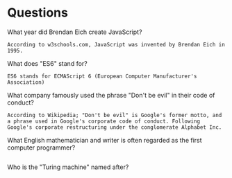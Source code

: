 # Questions

What year did Brendan Eich create JavaScript?

```
According to w3schools.com, JavaScript was invented by Brendan Eich in 1995.
```

What does "ES6" stand for?

```
ES6 stands for ECMAScript 6 (European Computer Manufacturer's Association)
```

What company famously used the phrase "Don't be evil" in their code of conduct?

```
According to Wikipedia; "Don't be evil" is Google's former motto, and a phrase used in Google's corporate code of conduct. Following Google's corporate restructuring under the conglomerate Alphabet Inc.
```

What English mathematician and writer is often regarded as the first computer programmer?

```

```

Who is the "Turing machine" named after?

```

```
